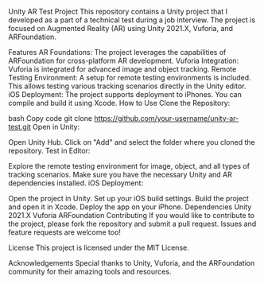 Unity AR Test Project
This repository contains a Unity project that I developed as a part of a technical test during a job interview. The project is focused on Augmented Reality (AR) using Unity 2021.X, Vuforia, and ARFoundation.

Features
AR Foundations: The project leverages the capabilities of ARFoundation for cross-platform AR development.
Vuforia Integration: Vuforia is integrated for advanced image and object tracking.
Remote Testing Environment: A setup for remote testing environments is included. This allows testing various tracking scenarios directly in the Unity editor.
iOS Deployment: The project supports deployment to iPhones. You can compile and build it using Xcode.
How to Use
Clone the Repository:

bash
Copy code
git clone https://github.com/your-username/unity-ar-test.git
Open in Unity:

Open Unity Hub.
Click on "Add" and select the folder where you cloned the repository.
Test in Editor:

Explore the remote testing environment for image, object, and all types of tracking scenarios.
Make sure you have the necessary Unity and AR dependencies installed.
iOS Deployment:

Open the project in Unity.
Set up your iOS build settings.
Build the project and open it in Xcode.
Deploy the app on your iPhone.
Dependencies
Unity 2021.X
Vuforia
ARFoundation
Contributing
If you would like to contribute to the project, please fork the repository and submit a pull request. Issues and feature requests are welcome too!

License
This project is licensed under the MIT License.

Acknowledgements
Special thanks to Unity, Vuforia, and the ARFoundation community for their amazing tools and resources.

